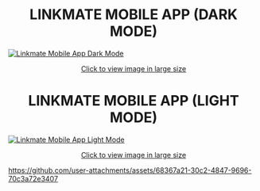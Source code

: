 <h1 align="center">LINKMATE MOBILE APP (DARK MODE)</h1> 
<a href="https://res.cloudinary.com/dytlgwywf/image/upload/v1725729976/pcexdljtgz7hqoy3mb2r.jpg" >
    <img src="https://res.cloudinary.com/dytlgwywf/image/upload/v1725729976/pcexdljtgz7hqoy3mb2r.jpg" alt="Linkmate Mobile App Dark Mode" style="max-width: 100%; height: auto;">
</a>
<p align="center">
    <a href="https://res.cloudinary.com/dytlgwywf/image/upload/v1725729976/pcexdljtgz7hqoy3mb2r.jpg" >
        Click to view image in large size
    </a>
</p>

<h1 align="center">LINKMATE MOBILE APP (LIGHT MODE)</h1> 
<a href="https://res.cloudinary.com/dytlgwywf/image/upload/v1725729984/ufqo0zxqvgy6evvkgpsg.jpg" >
    <img src="https://res.cloudinary.com/dytlgwywf/image/upload/v1725729984/ufqo0zxqvgy6evvkgpsg.jpg" alt="Linkmate Mobile App Light Mode" style="max-width: 100%; height: auto;">
</a>
<p align="center">
    <a href="https://res.cloudinary.com/dytlgwywf/image/upload/v1725729984/ufqo0zxqvgy6evvkgpsg.jpg" >
        Click to view image in large size
    </a>
  
</p>
 
https://github.com/user-attachments/assets/68367a21-30c2-4847-9696-70c3a72e3407


